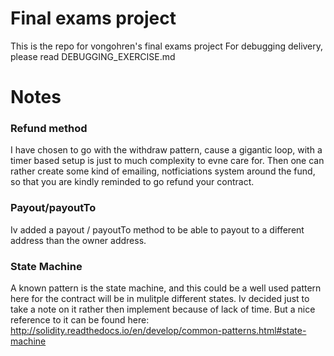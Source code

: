 # Final exams project

This is the repo for vongohren's final exams project
For debugging delivery, please read DEBUGGING_EXERCISE.md

# Notes

### Refund method
I have chosen to go with the withdraw pattern, cause a gigantic loop, with a timer based setup is just to much complexity to evne care for. Then one can rather create some kind of emailing, notficiations system around the fund, so that you are kindly reminded to go refund your contract.

### Payout/payoutTo
Iv added a payout / payoutTo method to be able to payout to a different address than the owner address.


### State Machine
A known pattern is the state machine, and this could be a well used pattern here for the contract will be in mulitple different states. Iv decided just to take a note on it rather then implement because of lack of time. But a nice reference to it can be found here: http://solidity.readthedocs.io/en/develop/common-patterns.html#state-machine
